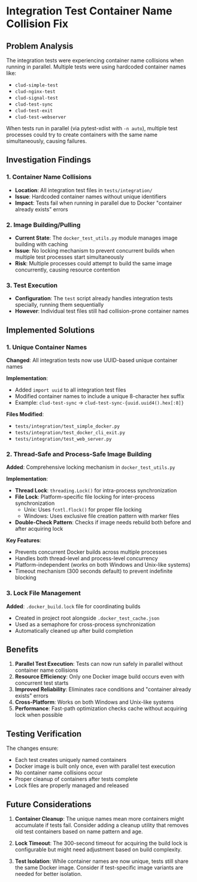 # Integration Test Container Name Collision Fix

## Problem Analysis

The integration tests were experiencing container name collisions when running in parallel. Multiple tests were using hardcoded container names like:
- `clud-simple-test`
- `clud-nginx-test`
- `clud-signal-test`
- `clud-test-sync`
- `clud-test-exit`
- `clud-test-webserver`

When tests run in parallel (via pytest-xdist with `-n auto`), multiple test processes could try to create containers with the same name simultaneously, causing failures.

## Investigation Findings

### 1. Container Name Collisions
- **Location**: All integration test files in `tests/integration/`
- **Issue**: Hardcoded container names without unique identifiers
- **Impact**: Tests fail when running in parallel due to Docker "container already exists" errors

### 2. Image Building/Pulling
- **Current State**: The `docker_test_utils.py` module manages image building with caching
- **Issue**: No locking mechanism to prevent concurrent builds when multiple test processes start simultaneously
- **Risk**: Multiple processes could attempt to build the same image concurrently, causing resource contention

### 3. Test Execution
- **Configuration**: The `test` script already handles integration tests specially, running them sequentially
- **However**: Individual test files still had collision-prone container names

## Implemented Solutions

### 1. Unique Container Names
**Changed**: All integration tests now use UUID-based unique container names

**Implementation**:
- Added `import uuid` to all integration test files
- Modified container names to include a unique 8-character hex suffix
- Example: `clud-test-sync` → `clud-test-sync-{uuid.uuid4().hex[:8]}`

**Files Modified**:
- `tests/integration/test_simple_docker.py`
- `tests/integration/test_docker_cli_exit.py`
- `tests/integration/test_web_server.py`

### 2. Thread-Safe and Process-Safe Image Building
**Added**: Comprehensive locking mechanism in `docker_test_utils.py`

**Implementation**:
- **Thread Lock**: `threading.Lock()` for intra-process synchronization
- **File Lock**: Platform-specific file locking for inter-process synchronization
  - Unix: Uses `fcntl.flock()` for proper file locking
  - Windows: Uses exclusive file creation pattern with marker files
- **Double-Check Pattern**: Checks if image needs rebuild both before and after acquiring lock

**Key Features**:
- Prevents concurrent Docker builds across multiple processes
- Handles both thread-level and process-level concurrency
- Platform-independent (works on both Windows and Unix-like systems)
- Timeout mechanism (300 seconds default) to prevent indefinite blocking

### 3. Lock File Management
**Added**: `.docker_build.lock` file for coordinating builds
- Created in project root alongside `.docker_test_cache.json`
- Used as a semaphore for cross-process synchronization
- Automatically cleaned up after build completion

## Benefits

1. **Parallel Test Execution**: Tests can now run safely in parallel without container name collisions
2. **Resource Efficiency**: Only one Docker image build occurs even with concurrent test starts
3. **Improved Reliability**: Eliminates race conditions and "container already exists" errors
4. **Cross-Platform**: Works on both Windows and Unix-like systems
5. **Performance**: Fast-path optimization checks cache without acquiring lock when possible

## Testing Verification

The changes ensure:
- Each test creates uniquely named containers
- Docker image is built only once, even with parallel test execution
- No container name collisions occur
- Proper cleanup of containers after tests complete
- Lock files are properly managed and released

## Future Considerations

1. **Container Cleanup**: The unique names mean more containers might accumulate if tests fail. Consider adding a cleanup utility that removes old test containers based on name pattern and age.

2. **Lock Timeout**: The 300-second timeout for acquiring the build lock is configurable but might need adjustment based on build complexity.

3. **Test Isolation**: While container names are now unique, tests still share the same Docker image. Consider if test-specific image variants are needed for better isolation.
